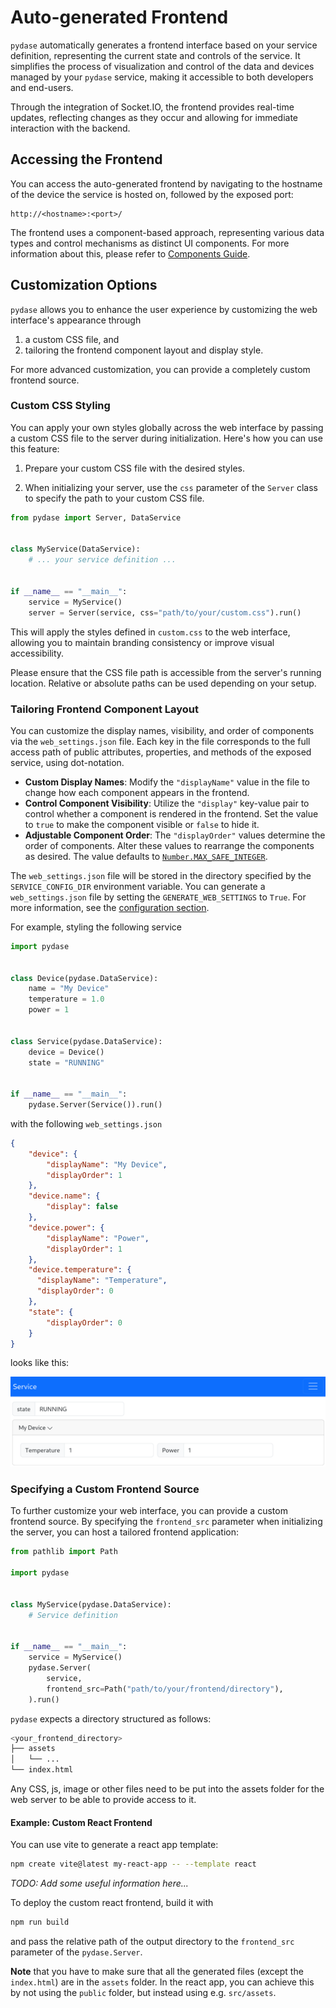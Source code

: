 # Auto-generated Frontend

`pydase` automatically generates a frontend interface based on your service definition, representing the current state and controls of the service.
It simplifies the process of visualization and control of the data and devices managed by your `pydase` service, making it accessible to both developers and end-users.

Through the integration of Socket.IO, the frontend provides real-time updates, reflecting changes as they occur and allowing for immediate interaction with the backend.


## Accessing the Frontend

You can access the auto-generated frontend by navigating to the hostname of the device the service is hosted on, followed by the exposed port:

```
http://<hostname>:<port>/
```

The frontend uses a component-based approach, representing various data types and control mechanisms as distinct UI components. For more information about this, please refer to [Components Guide](../Components.md).

## Customization Options

`pydase` allows you to enhance the user experience by customizing the web interface's appearance through

1. a custom CSS file, and
2. tailoring the frontend component layout and display style.

For more advanced customization, you can provide a completely custom frontend source.

### Custom CSS Styling

You can apply your own styles globally across the web interface by passing a custom CSS file to the server during initialization.
Here's how you can use this feature:

1. Prepare your custom CSS file with the desired styles.

2. When initializing your server, use the `css` parameter of the `Server` class to specify the path to your custom CSS file.

```python
from pydase import Server, DataService


class MyService(DataService):
    # ... your service definition ...


if __name__ == "__main__":
    service = MyService()
    server = Server(service, css="path/to/your/custom.css").run()
```

This will apply the styles defined in `custom.css` to the web interface, allowing you to maintain branding consistency or improve visual accessibility.

Please ensure that the CSS file path is accessible from the server's running location. Relative or absolute paths can be used depending on your setup.

### Tailoring Frontend Component Layout

You can customize the display names, visibility, and order of components via the `web_settings.json` file.
Each key in the file corresponds to the full access path of public attributes, properties, and methods of the exposed service, using dot-notation.

- **Custom Display Names**: Modify the `"displayName"` value in the file to change how each component appears in the frontend.
- **Control Component Visibility**: Utilize the `"display"` key-value pair to control whether a component is rendered in the frontend. Set the value to `true` to make the component visible or `false` to hide it.
- **Adjustable Component Order**: The `"displayOrder"` values determine the order of components. Alter these values to rearrange the components as desired. The value defaults to [`Number.MAX_SAFE_INTEGER`](https://developer.mozilla.org/en-US/docs/Web/JavaScript/Reference/Global_Objects/Number/MAX_SAFE_INTEGER).

The `web_settings.json` file will be stored in the directory specified by the `SERVICE_CONFIG_DIR` environment variable. You can generate a `web_settings.json` file by setting the `GENERATE_WEB_SETTINGS` to `True`. For more information, see the [configuration section](../Configuration).

For example, styling the following service 

```python
import pydase


class Device(pydase.DataService):
    name = "My Device"
    temperature = 1.0
    power = 1


class Service(pydase.DataService):
    device = Device()
    state = "RUNNING"


if __name__ == "__main__":
    pydase.Server(Service()).run()
```

with the following `web_settings.json`

```json
{
    "device": {
        "displayName": "My Device",
        "displayOrder": 1
    },
    "device.name": {
        "display": false
    },
    "device.power": {
        "displayName": "Power",
        "displayOrder": 1
    },
    "device.temperature": {
      "displayName": "Temperature",
      "displayOrder": 0
    },
    "state": {
        "displayOrder": 0
    }
}
```

looks like this:

![Tailoring frontend component layout](../../images/Tailoring_frontend_component_layout.png)

### Specifying a Custom Frontend Source

To further customize your web interface, you can provide a custom frontend source.
By specifying the `frontend_src` parameter when initializing the server, you can host a tailored frontend application:

```python
from pathlib import Path

import pydase


class MyService(pydase.DataService):
    # Service definition


if __name__ == "__main__":
    service = MyService()
    pydase.Server(
        service,
        frontend_src=Path("path/to/your/frontend/directory"),
    ).run()
```

`pydase` expects a directory structured as follows:

```bash  title="Frontend directory structure"
<your_frontend_directory>
├── assets
│   └── ...
└── index.html
```

Any CSS, js, image or other files need to be put into the assets folder for the web server to be able to provide access to it.

#### Example: Custom React Frontend

You can use vite to generate a react app template:

```bash
npm create vite@latest my-react-app -- --template react
```

*TODO: Add some useful information here...*

To deploy the custom react frontend, build it with

```bash
npm run build
```

and pass the relative path of the output directory to the `frontend_src` parameter of the `pydase.Server`.

**Note** that you have to make sure that all the generated files (except the `index.html`) are in the `assets` folder. In the react app, you can achieve this by not using the `public` folder, but instead using e.g. `src/assets`.
